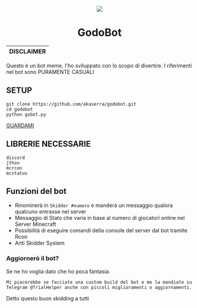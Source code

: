 <p align="center">
  <img src="https://cdn.discordapp.com/attachments/984091942549852190/1070380955371585638/godobot.png">
</p>

<h1 align="center">GodoBot</h1>

|DISCLAIMER|
|-------------------------------------------------|
Questo è un bot meme, l'ho sviluppato con lo scopo di divertire. I riferimenti nel bot sono PURAMENTE CASUALI

## SETUP

```
git clone https://github.com/akaserra/godobot.git
cd godobot
python gobot.py
```
[GUARDAMI](https://youtu.be/J4TLLSi6h-4)


## LIBRERIE NECESSARIE

```
discord
jthon
mcrcon
mcstatus
```

## Funzioni del bot

- Rinominerà in `Skidder #numero` e manderà un messaggio qualora qualcuno entrasse nel server
- Messaggio di Stato che varia in base al numero di giocatori online nel Server Minecraft
- Possibilità di eseguire comandi della console del server dal bot tramite Rcon 
- Anti Skidder System

### Aggiornerò il bot?

Se ne ho voglia dato che ho poca fantasia.

```
Mi piacerebbe se facciate una custom build del bot e me la mandiate su Telegram @TrialHelper anche con piccoli miglioramenti o aggiornamenti.
```

Detto questo buon skidding a tutti
